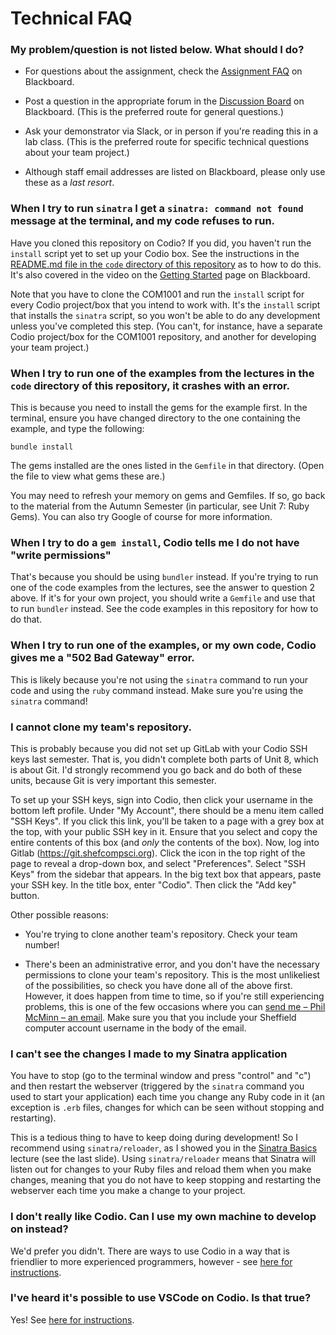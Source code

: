 # Technical FAQ

### My problem/question is not listed below. What should I do?

* For questions about the assignment, check the [Assignment
  FAQ](https://vle.shef.ac.uk/webapps/blackboard/content/listContent.jsp?course_id=_96428_1&content_id=_5798808_1&mode=reset)
  on Blackboard.

* Post a question in the appropriate forum in the [Discussion
  Board](https://vle.shef.ac.uk/webapps/discussionboard/do/conference?toggle_mode=read&action=list_forums&course_id=_96428_1&nav=discussion_board_entry&mode=view)
  on Blackboard. (This is the preferred route for general questions.)

* Ask your demonstrator via Slack, or in person if you're reading this in a lab
  class. (This is the preferred route for specific technical questions about
  your team project.)

* Although staff email addresses are listed on Blackboard, please only use these
  as a *last resort*. 


### When I try to run `sinatra` I get a `sinatra: command not found` message at the terminal, and my code refuses to run.

Have you cloned this repository on Codio? If you did, you haven't run the
`install` script yet to set up your Codio box. See the instructions in the
[README.md file in the `code` directory of this repository](code/) as to how to
do this. It's also covered in the video on the [Getting
Started](https://vle.shef.ac.uk/webapps/blackboard/execute/content/blankPage?cmd=view&content_id=_5796998_1&course_id=_96428_1&mode=reset)
page on Blackboard.

Note that you have to clone the COM1001 and run the `install` script for every
Codio project/box that you intend to work with. It's the `install` script that
installs the `sinatra` script, so you won't be able to do any development unless
you've completed this step. (You can't, for instance, have a separate Codio
project/box for the COM1001 repository, and another for developing your team
project.)

### When I try to run one of the examples from the lectures in the `code` directory of this repository, it crashes with an error.

This is because you need to install the gems for the example first. In the
terminal, ensure you have changed directory to the one containing the example,
and type the following:

```
bundle install
```

The gems installed are the ones listed in the `Gemfile` in that directory. (Open
the file to view what gems these are.)

You may need to refresh your memory on gems and Gemfiles. If so, go back to the
material from the Autumn Semester (in particular, see Unit 7: Ruby Gems). You
can also try Google of course for more information.

### When I try to do a `gem install`, Codio tells me I do not have "write permissions"

That's because you should be using `bundler` instead. If you're trying to run
one of the code examples from the lectures, see the answer to question 2 above.
If it's for your own project, you should write a `Gemfile` and use that to run
`bundler` instead. See the code examples in this repository for how to do that.  

### When I try to run one of the examples, or my own code, Codio gives me a "502 Bad Gateway" error.

This is likely because you're not using the `sinatra` command to run your code
and using the `ruby` command instead. Make sure you're using the `sinatra`
command!

### I cannot clone my team's repository.

This is probably because you did not set up GitLab with your Codio SSH keys last
semester. That is, you didn't complete both parts of Unit 8, which is about Git.
I'd strongly recommend you go back and do both of these units, because Git is
very important this semester.

To set up your SSH keys, sign into Codio, then click your username in the bottom
left profile. Under "My Account", there should be a menu item called "SSH Keys".
If you click this link, you'll be taken to a page with a grey box at the top,
with your public SSH key in it. Ensure that you select and copy the entire
contents of this box (and *only* the contents of the box). Now, log into Gitlab
(https://git.shefcompsci.org). Click the icon in the top right of the page to
reveal a drop-down box, and select "Preferences". Select "SSH Keys" from the
sidebar that appears. In the big text box that appears, paste your SSH key. In
the title box, enter "Codio". Then click the "Add key" button.

Other possible reasons:

* You're trying to clone another team's repository. Check your team number!

* There's been an administrative error, and you don't have the necessary
  permissions to clone your team's repository. This is the most unlikeliest of
  the possibilities, so check you have done all of the above first. However, it
  does happen from time to time, so if you're still experiencing problems, this
  is one of the few occasions where you can [send me – Phil McMinn – an
  email](mailto:p.mcminn@sheffield.ac.uk). Make sure you that you include your
  Sheffield computer account username in the body of the email.

### I can't see the changes I made to my Sinatra application

You have to stop (go to the terminal window and press "control" and "c") and
then restart the webserver (triggered by the `sinatra` command you used to start
your application) each time you change any Ruby code in it (an exception is
`.erb` files, changes for which can be seen without stopping and restarting).

This is a tedious thing to have to keep doing during development! So I recommend
using `sinatra/reloader`, as I showed you in the [Sinatra
Basics](slides/1-3-sinatra-basics.pdf) lecture (see the last slide). Using
`sinatra/reloader` means that Sinatra will listen out for changes to your Ruby
files and reload them when you make changes, meaning that you do not have to
keep stopping and restarting the webserver each time you make a change to your
project.

### I don't really like Codio. Can I use my own machine to develop on instead?

We'd prefer you didn't. There are ways to use Codio in a way that is friendlier
to more experienced programmers, however - see [here for
instructions](code/#5-if-you-dont-like-using-codio).

### I've heard it's possible to use VSCode on Codio. Is that true?

Yes! See [here for instructions](code/#5-if-you-dont-like-using-codio).
